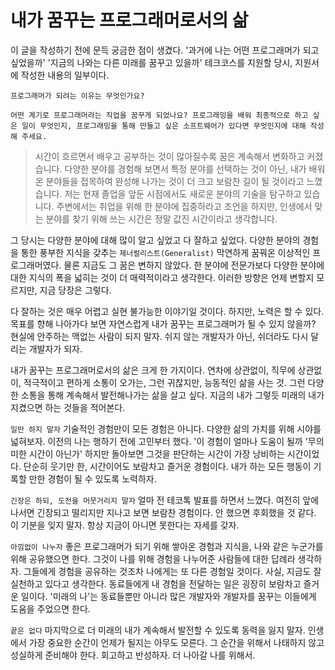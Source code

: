 # 내가 꿈꾸는 프로그래머로서의 삶

이 글을 작성하기 전에 문득 궁금한 점이 생겼다.
'과거에 나는 어떤 프로그래머가 되고 싶었을까'
'지금의 나와는 다른 미래를 꿈꾸고 있을까'
테크코스를 지원할 당시, 지원서에 작성한 내용의 일부이다.
```
프로그래머가 되려는 이유는 무엇인가요?

어떤 계기로 프로그래머라는 직업을 꿈꾸게 되었나요? 프로그래밍을 배워 최종적으로 하고 싶은 일이 무엇인지, 프로그래밍을 통해 만들고 싶은 소프트웨어가 있다면 무엇인지에 대해 작성해 주세요.
```
> 시간이 흐르면서 배우고 공부하는 것이 많아질수록 꿈은 계속해서 변화하고 커졌습니다. 다양한 분야를 경험해 보면서 특정 분야를 선택하는 것이 아닌, 내가 배워온 분야들을 접목하여 완성해 나가는 것이 더 크고 보람찬 길이 될 것이라고 느꼈습니다. 저는 현재 졸업을 앞둔 시점에서도 새로운 분야의 기술을 탐구하고 있습니다. 주변에서는 취업을 위해 한 분야에 집중하라고 조언을 하지만, 인생에서 맞는 분야를 찾기 위해 쓰는 시간은 정말 값진 시간이라고 생각합니다.

그 당시는 다양한 분야에 대해 많이 알고 싶었고 다 잘하고 싶었다. 
다양한 분야의 경험을 통한 풍부한 지식을 갖추는 `제너럴리스트(Generalist)`
막연하게 꿈꿔온 이상적인 프로그래머였다.
물론 지금도 그 꿈은 변하지 않았다.
한 분야에 전문가보다 다양한 분야에 대한 지식의 폭을 넓히는 것이 더 매력적이라고 생각한다.
이러한 방향은 언제 변할지 모르지만, 지금 당장은 그렇다.  

다 잘하는 것은 매우 어렵고 실현 불가능한 이야기일 것이다.
하지만, 노력은 할 수 있다.
목표를 향해 나아가다 보면 자연스럽게 내가 꿈꾸는 프로그래머가 될 수 있지 않을까?
현실에 안주하는 맥없는 사람이 되지 말자.
쉬지 않는 개발자가 아닌, 쉬더라도 다시 달리는 개발자가 되자.

내가 꿈꾸는 프로그래머로서의 삶은 크게 한 가지이다.
연차에 상관없이, 직무에 상관없이, 적극적이고 편하게 소통이 오가는, 그런 귀찮지만, 능동적인 삶을 사는 것. 
그런 다양한 소통을 통해 계속해서 발전해나가는 삶을 살고 싶다.
지금의 내가 그렇듯 미래의 내가 지켰으면 하는 것들을 적어본다.  

`일만 하지 말자`
기술적인 경험만이 모든 경험은 아니다.
다양한 삶의 가치를 위해 시야를 넓혀보자.
이전의 나는 행하기 전에 고민부터 했다.
'이 경험이 얼마나 도움이 될까
'무의미한 시간이 아닌가'
하지만 돌아보면 그것을 판단하는 시간이 가장 낭비하는 시간이었다.
단순히 웃기만 한, 시간이어도 보람차고 즐거운 경험이다.
내가 하는 모든 행동이 기록할 만한 경험이 될 수 있도록 노력하자.

`긴장은 하되, 도전을 머뭇거리지 말자`
얼마 전 테코톡 발표를 하면서 느꼈다. 
여전히 앞에 나서면 긴장되고 떨리지만 지나고 보면 보람찬 경험이다. 
안 했으면 후회했을 것 같다.
이 기분을 잊지 말자.
항상 지금이 아니면 못한다는 자세를 갖자.

`아낌없이 나누자`
좋은 프로그래머가 되기 위해 쌓아온 경험과 지식을, 나와 같은 누군가를 위해 공유했으면 한다. 
그것이 나를 위해 경험을 나누어준 사람들에 대한 답례라 생각하자. 
그들에게 경험을 공유하는 것조차 나에게는 또 다른 경험일 것이다.
사실, 지금도 잘 실천하고 있다고 생각한다.
동료들에게 내 경험을 전달하는 일은 굉장히 보람차고 즐거운 일이다.
'미래의 나'는 동료들뿐만 아니라 많은 개발자와 개발자를 꿈꾸는 이들에게 도움을 주었으면 한다.
 
`끝은 없다`
마지막으로 더 미래의 내가 계속해서 발전할 수 있도록 동력을 잃지 말자. 
인생에서 가장 중요한 순간이 언제가 될지는 아무도 모른다.
그 순간을 위해서 나태하지 않고 성실하게 준비해야 한다.
회고하고 반성하자.
더 나아갈 나를 위해서.